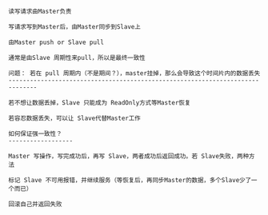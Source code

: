     读写请求由Master负责

    写请求写到Master后，由Master同步到Slave上

    由Master push or Slave pull

    通常是由Slave 周期性来pull，所以是最终一致性

    问题： 若在 pull 周期内（不是期间？），master挂掉，那么会导致这个时间片内的数据丢失
    ------------------------------------------------------------------------------

    若不想让数据丢掉，Slave 只能成为 ReadOnly方式等Master恢复

    若容忍数据丢失，可以让 Slave代替Master工作

    如何保证强一致性？
    ------------------

    Master 写操作，写完成功后，再写 Slave，两者成功后返回成功。若 Slave失败，两种方法

    标记 Slave 不可用报错，并继续服务（等恢复后，再同步Master的数据，多个Slave少了一个而已）

    回滚自己并返回失败
